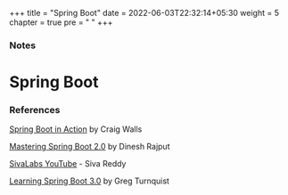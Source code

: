 +++
title = "Spring Boot"
date = 2022-06-03T22:32:14+05:30
weight = 5
chapter = true
pre = "<i class='devicon-spring-plain colored'></i> "
+++

### Notes

# Spring Boot

### References
[Spring Boot in Action](https://g.co/kgs/sdaP8d) by Craig Walls

[Mastering Spring Boot 2.0](https://g.co/kgs/A7LNcW) by Dinesh Rajput

[SivaLabs YouTube](https://www.youtube.com/@SivaLabs) - Siva Reddy

[Learning Spring Boot 3.0](https://g.co/kgs/95hH2j) by Greg Turnquist